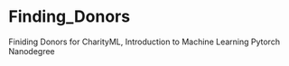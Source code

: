 # Finding_Donors
Finiding Donors for CharityML, Introduction to Machine Learning Pytorch Nanodegree
